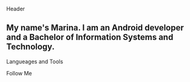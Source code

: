 Header

## My name's Marina. I am an Android developer and a Bachelor of Information Systems and Technology.

Langueages and Tools

Follow Me
